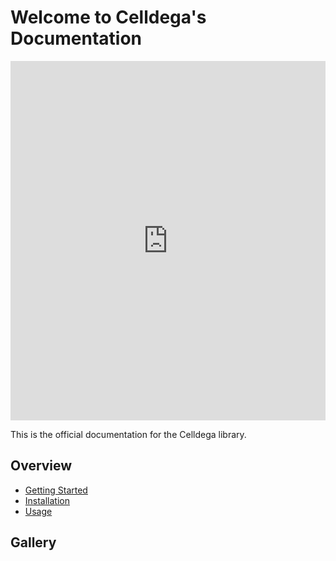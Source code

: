 # Welcome to Celldega's Documentation
<iframe width="100%" height="575" frameborder="0"
  src="https://observablehq.com/embed/@cornhundred/celldega-xenium-bone-marrow-example?cells=root"></iframe>


This is the official documentation for the Celldega library.

## Overview

- [Getting Started](getting_started.md)
- [Installation](installation.md)
- [Usage](usage.md)

## Gallery
